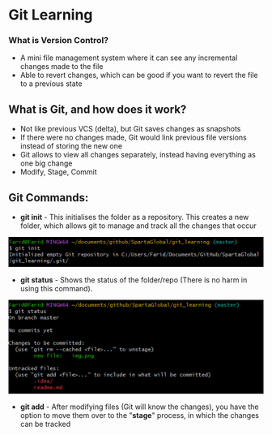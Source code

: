 # Git Learning

### What is Version Control?
* A mini file management system where it can see any incremental changes made to the file
* Able to revert changes, which can be good if you want to revert the file to a previous state

## What is Git, and how does it work?
* Not like previous VCS (delta), but Git saves changes as snapshots
* If there were no changes made, Git would link previous file versions instead of storing the new one
* Git allows to view all changes separately, instead having everything as one big change
* Modify, Stage, Commit

## Git Commands:
* **git init** - This initialises the folder as a repository. This creates a new folder, which allows git to manage and track all the changes that occur

![img.png](img.png)

* **git status** - Shows the status of the folder/repo (There is no harm in using this command).

![img_1.png](img_1.png)

* **git add** - After modifying files (Git will know the changes), you have the option to move them over to the "**stage**" process, in which the changes can be tracked <br>
